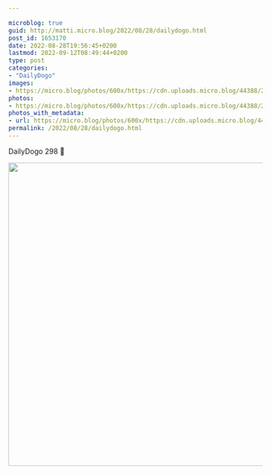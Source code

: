 ```yaml
---

microblog: true
guid: http://matti.micro.blog/2022/08/28/dailydogo.html
post_id: 1653170
date: 2022-08-28T19:56:45+0200
lastmod: 2022-09-12T08:49:44+0200
type: post
categories:
- "DailyDogo"
images:
- https://micro.blog/photos/600x/https://cdn.uploads.micro.blog/44388/2022/8d0e8f0c7c.jpg
photos:
- https://micro.blog/photos/600x/https://cdn.uploads.micro.blog/44388/2022/8d0e8f0c7c.jpg
photos_with_metadata:
- url: https://micro.blog/photos/600x/https://cdn.uploads.micro.blog/44388/2022/8d0e8f0c7c.jpg
permalink: /2022/08/28/dailydogo.html
---
```

DailyDogo 298 🐶

<img src="https://micro.blog/photos/600x/https://blog.martin-haehnel.de/uploads/2022/8d0e8f0c7c.jpg" width="600" height="600" alt="" />
